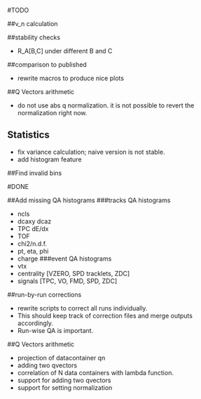 
#TODO


##v_n calculation


##stability checks
* R_A[B,C] under different B and C

##comparison to published
* rewrite macros to produce nice plots

##Q Vectors arithmetic
* do not use abs q normalization. it is not possible to revert the normalization right now.  

## Statistics
* fix variance calculation; naive version is not stable.
* add histogram feature

##Find invalid bins


#DONE

##Add missing QA histograms
###tracks QA histograms
* ncls
* dcaxy dcaz
* TPC dE/dx
* TOF
* chi2/n.d.f.
* pt, eta, phi
* charge
###event QA histograms
* vtx
* centrality [VZERO, SPD tracklets, ZDC]
* signals [TPC, VO, FMD, SPD, ZDC]

##run-by-run corrections
* rewrite scripts to correct all runs individually.
* This should keep track of correction files and merge outputs accordingly.
* Run-wise QA is important.

##Q Vectors arithmetic
* projection of datacontainer qn
* adding two qvectors
* correlation of N data containers with lambda function.
* support for adding two qvectors  
* support for setting normalization  
